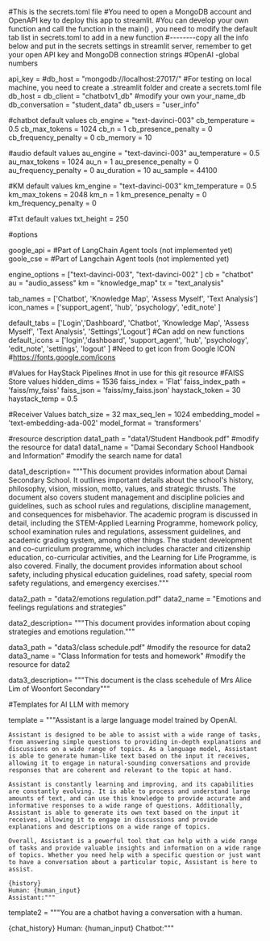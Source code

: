 #This is the secrets.toml file
#You need to open a MongoDB account and OpenAPI key to deploy this app to streamlit. 
#You can develop your own function and call the function in the main() , you need to modify the default tab list in secrets.toml to add in a new function
#--------copy all the info below and put in the secrets settings in streamlit server, remember to get your open API key and MongoDB connection strings
#OpenAI -global numbers

api_key = <OPEN API KEY>
#db_host = "mongodb://localhost:27017/" #For testing on local machine, you need to create a .streamlit folder and create a secrets.toml file
db_host = <MONGODB CONNECTION STRINGS FROM MONGODB>
db_client = "chatbotv1_db" #modify your own your_name_db
db_conversation = "student_data"
db_users = "user_info"


#chatbot default values
cb_engine = "text-davinci-003"
cb_temperature = 0.5
cb_max_tokens = 1024
cb_n = 1
cb_presence_penalty = 0
cb_frequency_penalty = 0
cb_memory = 10

#audio default values
au_engine = "text-davinci-003"
au_temperature = 0.5
au_max_tokens = 1024
au_n = 1
au_presence_penalty = 0
au_frequency_penalty = 0
au_duration = 10
au_sample = 44100

#KM default values
km_engine = "text-davinci-003"
km_temperature = 0.5
km_max_tokens = 2048
km_n = 1
km_presence_penalty = 0
km_frequency_penalty = 0


#Txt default values
txt_height = 250


#options

google_api = <GOOGLE API KEY > #Part of LangChain Agent tools (not implemented yet)
goole_cse = <GOOGLE CSE KEY> #Part of Langchain Agent tools (not implemented yet)


engine_options = ["text-davinci-003", "text-davinci-002" ]
cb = "chatbot"
au = "audio_assess"
km = "knowledge_map"
tx = "text_analysis"


tab_names = ['Chatbot', 'Knowledge Map', 'Assess Myself', 'Text Analysis']
icon_names = ['support_agent', 'hub', 'psychology', 'edit_note' ]

default_tabs = ['Login','Dashboard', 'Chatbot',  'Knowledge Map', 'Assess Myself', 'Text Analysis', 'Settings','Logout'] #Can add on new functions
default_icons = ['login','dashboard', 'support_agent',  'hub', 'psychology', 'edit_note', 'settings', 'logout' ] #Need to get icon from Google ICON #https://fonts.google.com/icons

#Values for HayStack Pipelines #not in use for this git resource
#FAISS Store values
hidden_dims = 1536
faiss_index = 'Flat'
faiss_index_path = 'faiss/my_faiss'
faiss_json = 'faiss/my_faiss.json'
haystack_token = 30
haystack_temp = 0.5


#Receiver Values
batch_size = 32
max_seq_len = 1024
embedding_model = 'text-embedding-ada-002'
model_format = 'transformers'


#resource description
data1_path = "data1/Student Handbook.pdf" #modify the resource for data1 
data1_name = "Damai Secondary School Handbook and Information" #modify the search name for data1

data1_description= """This document provides information about Damai Secondary School. It outlines important details about the school's history, 
                    philosophy, vision, mission, motto, values, and strategic thrusts. The document also covers student management and discipline policies and guidelines, 
                    such as school rules and regulations, discipline management, and consequences for misbehavior. The academic program is discussed in detail, 
                    including the STEM-Applied Learning Programme, homework policy, school examination rules and regulations, assessment guidelines, 
                    and academic grading system, among other things. The student development and co-curriculum programme, which includes character and citizenship education, 
                    co-curricular activities, and the Learning for Life Programme, is also covered. Finally, the document provides information about school safety, 
                    including physical education guidelines, road safety, special room safety regulations, and emergency exercises."""

data2_path = "data2/emotions regulation.pdf"
data2_name = "Emotions and feelings regulations and strategies"

data2_description= """This document provides information about coping strategies and emotions regulation."""


data3_path = "data3/class schedule.pdf" #modify the resource for data2
data3_name = "Class Information for tests and homework" #modify the resource for data2

data3_description= """This document is the class scehedule of Mrs Alice Lim of Woonfort Secondary"""

#Templates for AI LLM with memory 

template = """Assistant is a large language model trained by OpenAI.

    Assistant is designed to be able to assist with a wide range of tasks, from answering simple questions to providing in-depth explanations and discussions on a wide range of topics. As a language model, Assistant is able to generate human-like text based on the input it receives, allowing it to engage in natural-sounding conversations and provide responses that are coherent and relevant to the topic at hand.

    Assistant is constantly learning and improving, and its capabilities are constantly evolving. It is able to process and understand large amounts of text, and can use this knowledge to provide accurate and informative responses to a wide range of questions. Additionally, Assistant is able to generate its own text based on the input it receives, allowing it to engage in discussions and provide explanations and descriptions on a wide range of topics.

    Overall, Assistant is a powerful tool that can help with a wide range of tasks and provide valuable insights and information on a wide range of topics. Whether you need help with a specific question or just want to have a conversation about a particular topic, Assistant is here to assist.

    {history}
    Human: {human_input}
    Assistant:"""


template2 = """You are a chatbot having a conversation with a human.

{chat_history}
Human: {human_input}
Chatbot:"""
